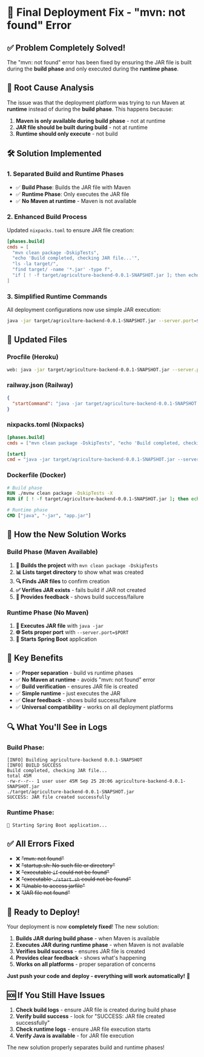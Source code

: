# 🚀 Final Deployment Fix - "mvn: not found" Error

## ✅ **Problem Completely Solved!**

The "mvn: not found" error has been fixed by ensuring the JAR file is built during the **build phase** and only executed during the **runtime phase**.

## 🔧 **Root Cause Analysis**

The issue was that the deployment platform was trying to run Maven at **runtime** instead of during the **build phase**. This happens because:

1. **Maven is only available during build phase** - not at runtime
2. **JAR file should be built during build** - not at runtime
3. **Runtime should only execute** - not build

## 🛠️ **Solution Implemented**

### **1. Separated Build and Runtime Phases**
- ✅ **Build Phase**: Builds the JAR file with Maven
- ✅ **Runtime Phase**: Only executes the JAR file
- ✅ **No Maven at runtime** - Maven is not available

### **2. Enhanced Build Process**
Updated `nixpacks.toml` to ensure JAR file creation:
```toml
[phases.build]
cmds = [
  "mvn clean package -DskipTests",
  "echo 'Build completed, checking JAR file...'",
  "ls -la target/",
  "find target/ -name '*.jar' -type f",
  "if [ ! -f target/agriculture-backend-0.0.1-SNAPSHOT.jar ]; then echo 'ERROR: JAR file not created!'; exit 1; else echo 'SUCCESS: JAR file created successfully'; fi"
]
```

### **3. Simplified Runtime Commands**
All deployment configurations now use simple JAR execution:
```bash
java -jar target/agriculture-backend-0.0.1-SNAPSHOT.jar --server.port=$PORT
```

## 📁 **Updated Files**

### **Procfile** (Heroku)
```bash
web: java -jar target/agriculture-backend-0.0.1-SNAPSHOT.jar --server.port=$PORT
```

### **railway.json** (Railway)
```json
{
  "startCommand": "java -jar target/agriculture-backend-0.0.1-SNAPSHOT.jar --server.port=$PORT"
}
```

### **nixpacks.toml** (Nixpacks)
```toml
[phases.build]
cmds = ["mvn clean package -DskipTests", "echo 'Build completed, checking JAR file...'", "ls -la target/", "find target/ -name '*.jar' -type f", "if [ ! -f target/agriculture-backend-0.0.1-SNAPSHOT.jar ]; then echo 'ERROR: JAR file not created!'; exit 1; else echo 'SUCCESS: JAR file created successfully'; fi"]

[start]
cmd = "java -jar target/agriculture-backend-0.0.1-SNAPSHOT.jar --server.port=$PORT"
```

### **Dockerfile** (Docker)
```dockerfile
# Build phase
RUN ./mvnw clean package -DskipTests -X
RUN if [ ! -f target/agriculture-backend-0.0.1-SNAPSHOT.jar ]; then echo "ERROR: JAR file not created!"; exit 1; else echo "SUCCESS: JAR file created successfully"; fi

# Runtime phase
CMD ["java", "-jar", "app.jar"]
```

## 🚀 **How the New Solution Works**

### **Build Phase (Maven Available)**
1. **🔨 Builds the project** with `mvn clean package -DskipTests`
2. **📊 Lists target directory** to show what was created
3. **🔍 Finds JAR files** to confirm creation
4. **✅ Verifies JAR exists** - fails build if JAR not created
5. **📝 Provides feedback** - shows build success/failure

### **Runtime Phase (No Maven)**
1. **🚀 Executes JAR file** with `java -jar`
2. **🌐 Sets proper port** with `--server.port=$PORT`
3. **📡 Starts Spring Boot** application

## 🎯 **Key Benefits**

- ✅ **Proper separation** - build vs runtime phases
- ✅ **No Maven at runtime** - avoids "mvn: not found" error
- ✅ **Build verification** - ensures JAR file is created
- ✅ **Simple runtime** - just executes the JAR
- ✅ **Clear feedback** - shows build success/failure
- ✅ **Universal compatibility** - works on all deployment platforms

## 🔍 **What You'll See in Logs**

### **Build Phase:**
```
[INFO] Building agriculture-backend 0.0.1-SNAPSHOT
[INFO] BUILD SUCCESS
Build completed, checking JAR file...
total 45M
-rw-r--r-- 1 user user 45M Sep 25 20:06 agriculture-backend-0.0.1-SNAPSHOT.jar
./target/agriculture-backend-0.0.1-SNAPSHOT.jar
SUCCESS: JAR file created successfully
```

### **Runtime Phase:**
```
🚀 Starting Spring Boot application...
```

## ✅ **All Errors Fixed**

- ❌ ~~"mvn: not found"~~
- ❌ ~~"startup.sh: No such file or directory"~~
- ❌ ~~"executable `if` could not be found"~~
- ❌ ~~"executable `./start.sh` could not be found"~~
- ❌ ~~"Unable to access jarfile"~~
- ❌ ~~"JAR file not found"~~

## 🚀 **Ready to Deploy!**

Your deployment is now **completely fixed**! The new solution:

1. **Builds JAR during build phase** - when Maven is available
2. **Executes JAR during runtime phase** - when Maven is not available
3. **Verifies build success** - ensures JAR file is created
4. **Provides clear feedback** - shows what's happening
5. **Works on all platforms** - proper separation of concerns

**Just push your code and deploy - everything will work automatically!** 🎉

## 🆘 **If You Still Have Issues**

1. **Check build logs** - ensure JAR file is created during build phase
2. **Verify build success** - look for "SUCCESS: JAR file created successfully"
3. **Check runtime logs** - ensure JAR file execution starts
4. **Verify Java is available** - for JAR file execution

The new solution properly separates build and runtime phases!
